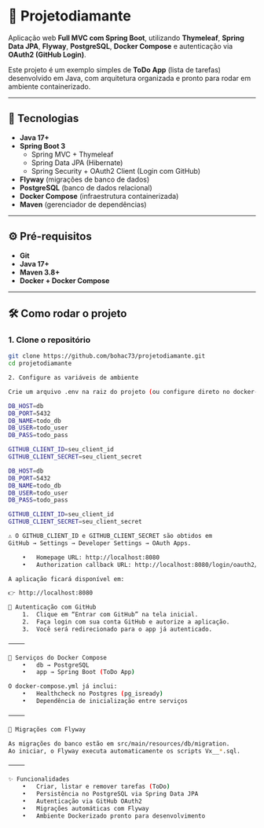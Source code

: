 # 💎 Projetodiamante

Aplicação web **Full MVC com Spring Boot**, utilizando **Thymeleaf**, **Spring Data JPA**, **Flyway**, **PostgreSQL**, **Docker Compose** e autenticação via **OAuth2 (GitHub Login)**.

Este projeto é um exemplo simples de **ToDo App** (lista de tarefas) desenvolvido em Java, com arquitetura organizada e pronto para rodar em ambiente containerizado.

---

## 🚀 Tecnologias

- **Java 17+**
- **Spring Boot 3**
    - Spring MVC + Thymeleaf
    - Spring Data JPA (Hibernate)
    - Spring Security + OAuth2 Client (Login com GitHub)
- **Flyway** (migrações de banco de dados)
- **PostgreSQL** (banco de dados relacional)
- **Docker Compose** (infraestrutura containerizada)
- **Maven** (gerenciador de dependências)

---

## ⚙️ Pré-requisitos

- **Git**
- **Java 17+**
- **Maven 3.8+**
- **Docker + Docker Compose**

---

## 🛠️ Como rodar o projeto

### 1. Clone o repositório
```bash
git clone https://github.com/bohac73/projetodiamante.git
cd projetodiamante

2. Configure as variáveis de ambiente

Crie um arquivo .env na raiz do projeto (ou configure direto no docker-compose.override.yml):

DB_HOST=db
DB_PORT=5432
DB_NAME=todo_db
DB_USER=todo_user
DB_PASS=todo_pass

GITHUB_CLIENT_ID=seu_client_id
GITHUB_CLIENT_SECRET=seu_client_secret

DB_HOST=db
DB_PORT=5432
DB_NAME=todo_db
DB_USER=todo_user
DB_PASS=todo_pass

GITHUB_CLIENT_ID=seu_client_id
GITHUB_CLIENT_SECRET=seu_client_secret

⚠️ O GITHUB_CLIENT_ID e GITHUB_CLIENT_SECRET são obtidos em
GitHub → Settings → Developer Settings → OAuth Apps.

	•	Homepage URL: http://localhost:8080
	•	Authorization callback URL: http://localhost:8080/login/oauth2/code/github

A aplicação ficará disponível em:

👉 http://localhost:8080

🔑 Autenticação com GitHub
	1.	Clique em “Entrar com GitHub” na tela inicial.
	2.	Faça login com sua conta GitHub e autorize a aplicação.
	3.	Você será redirecionado para o app já autenticado.

⸻

🐳 Serviços do Docker Compose
	•	db → PostgreSQL
	•	app → Spring Boot (ToDo App)

O docker-compose.yml já inclui:
	•	Healthcheck no Postgres (pg_isready)
	•	Dependência de inicialização entre serviços

⸻

📌 Migrações com Flyway

As migrações do banco estão em src/main/resources/db/migration.
Ao iniciar, o Flyway executa automaticamente os scripts Vx__*.sql.

⸻

✨ Funcionalidades
	•	Criar, listar e remover tarefas (ToDo)
	•	Persistência no PostgreSQL via Spring Data JPA
	•	Autenticação via GitHub OAuth2
	•	Migrações automáticas com Flyway
	•	Ambiente Dockerizado pronto para desenvolvimento